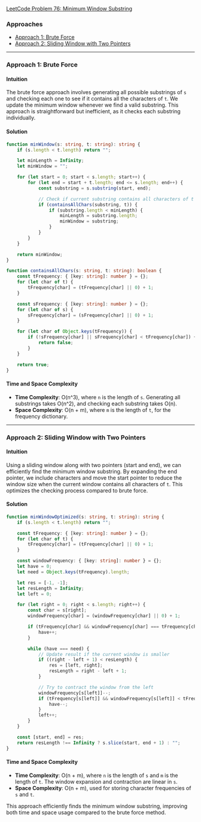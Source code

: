 
[LeetCode Problem 76: Minimum Window Substring](https://leetcode.com/problems/minimum-window-substring/)

### Approaches
- [Approach 1: Brute Force](#approach-1-brute-force)
- [Approach 2: Sliding Window with Two Pointers](#approach-2-sliding-window-with-two-pointers)

---

### Approach 1: Brute Force

#### Intuition
The brute force approach involves generating all possible substrings of `s` and checking each one to see if it contains all the characters of `t`. We update the minimum window whenever we find a valid substring. This approach is straightforward but inefficient, as it checks each substring individually.

#### Solution
```typescript
function minWindow(s: string, t: string): string {
    if (s.length < t.length) return "";

    let minLength = Infinity;
    let minWindow = "";

    for (let start = 0; start < s.length; start++) {
        for (let end = start + t.length; end <= s.length; end++) {
            const substring = s.substring(start, end);

            // Check if current substring contains all characters of t
            if (containsAllChars(substring, t)) {
                if (substring.length < minLength) {
                    minLength = substring.length;
                    minWindow = substring;
                }
            }
        }
    }

    return minWindow;
}

function containsAllChars(s: string, t: string): boolean {
    const tFrequency: { [key: string]: number } = {};
    for (let char of t) {
        tFrequency[char] = (tFrequency[char] || 0) + 1;
    }

    const sFrequency: { [key: string]: number } = {};
    for (let char of s) {
        sFrequency[char] = (sFrequency[char] || 0) + 1;
    }

    for (let char of Object.keys(tFrequency)) {
        if (!sFrequency[char] || sFrequency[char] < tFrequency[char]) {
            return false;
        }
    }

    return true;
}
```

#### Time and Space Complexity
- **Time Complexity**: O(n^3), where `n` is the length of `s`. Generating all substrings takes O(n^2), and checking each substring takes O(n).
- **Space Complexity**: O(n + m), where `m` is the length of `t`, for the frequency dictionary.

---

### Approach 2: Sliding Window with Two Pointers

#### Intuition
Using a sliding window along with two pointers (start and end), we can efficiently find the minimum window substring. By expanding the end pointer, we include characters and move the start pointer to reduce the window size when the current window contains all characters of `t`. This optimizes the checking process compared to brute force.

#### Solution
```typescript
function minWindowOptimized(s: string, t: string): string {
    if (s.length < t.length) return "";

    const tFrequency: { [key: string]: number } = {};
    for (let char of t) {
        tFrequency[char] = (tFrequency[char] || 0) + 1;
    }

    const windowFrequency: { [key: string]: number } = {};
    let have = 0;
    let need = Object.keys(tFrequency).length;

    let res = [-1, -1];
    let resLength = Infinity;
    let left = 0;

    for (let right = 0; right < s.length; right++) {
        const char = s[right];
        windowFrequency[char] = (windowFrequency[char] || 0) + 1;

        if (tFrequency[char] && windowFrequency[char] === tFrequency[char]) {
            have++;
        }

        while (have === need) {
            // Update result if the current window is smaller
            if ((right - left + 1) < resLength) {
                res = [left, right];
                resLength = right - left + 1;
            }

            // Try to contract the window from the left
            windowFrequency[s[left]]--;
            if (tFrequency[s[left]] && windowFrequency[s[left]] < tFrequency[s[left]]) {
                have--;
            }
            left++;
        }
    }

    const [start, end] = res;
    return resLength !== Infinity ? s.slice(start, end + 1) : "";
}
```

#### Time and Space Complexity
- **Time Complexity**: O(n + m), where `n` is the length of `s` and `m` is the length of `t`. The window expansion and contraction are linear in `s`.
- **Space Complexity**: O(n + m), used for storing character frequencies of `s` and `t`. 

This approach efficiently finds the minimum window substring, improving both time and space usage compared to the brute force method.

